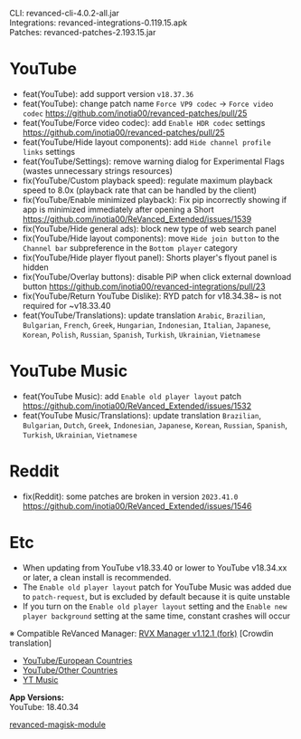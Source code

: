 CLI: revanced-cli-4.0.2-all.jar  
Integrations: revanced-integrations-0.119.15.apk  
Patches: revanced-patches-2.193.15.jar  

YouTube
==
- feat(YouTube): add support version `v18.37.36`
- feat(YouTube): change patch name `Force VP9 codec` → `Force video codec` https://github.com/inotia00/revanced-patches/pull/25
- feat(YouTube/Force video codec): add `Enable HDR codec` settings https://github.com/inotia00/revanced-patches/pull/25
- feat(YouTube/Hide layout components): add `Hide channel profile links` settings
- feat(YouTube/Settings): remove warning dialog for Experimental Flags (wastes unnecessary strings resources)
- fix(YouTube/Custom playback speed): regulate maximum playback speed to 8.0x (playback rate that can be handled by the client)
- fix(YouTube/Enable minimized playback): Fix pip incorrectly showing if app is minimized immediately after opening a Short https://github.com/inotia00/ReVanced_Extended/issues/1539
- fix(YouTube/Hide general ads): block new type of web search panel
- fix(YouTube/Hide layout components): move `Hide join button` to the `Channel bar` subpreference in the `Bottom player` category
- fix(YouTube/Hide player flyout panel): Shorts player's flyout panel is hidden
- fix(YouTube/Overlay buttons): disable PiP when click external download button https://github.com/inotia00/revanced-integrations/pull/23
- fix(YouTube/Return YouTube Dislike): RYD patch for v18.34.38~ is not required for ~v18.33.40
- feat(YouTube/Translations): update translation
`Arabic`, `Brazilian`, `Bulgarian`, `French`, `Greek`, `Hungarian`, `Indonesian`, `Italian`, `Japanese`, `Korean`, `Polish`, `Russian`, `Spanish`, `Turkish`, `Ukrainian`, `Vietnamese`


YouTube Music
==
- feat(YouTube Music): add `Enable old player layout` patch https://github.com/inotia00/ReVanced_Extended/issues/1532
- feat(YouTube Music/Translations): update translation
`Brazilian`, `Bulgarian`, `Dutch`, `Greek`, `Indonesian`, `Japanese`, `Korean`, `Russian`, `Spanish`, `Turkish`, `Ukrainian`, `Vietnamese`


Reddit
==
- fix(Reddit): some patches are broken in version `2023.41.0` https://github.com/inotia00/ReVanced_Extended/issues/1546


Etc
==
- When updating from YouTube v18.33.40 or lower to YouTube v18.34.xx or later, a clean install is recommended.
- The `Enable old player layout` patch for YouTube Music was added due to `patch-request`, but is excluded by default because it is quite unstable
- If you turn on the `Enable old player layout` setting and the `Enable new player background` setting at the same time, constant crashes will occur


※ Compatible ReVanced Manager: [RVX Manager v1.12.1 (fork)](https://github.com/inotia00/revanced-manager/releases/tag/v1.12.1)
[Crowdin translation]
- [YouTube/European Countries](https://crowdin.com/project/revancedextendedeu)
- [YouTube/Other Countries](https://crowdin.com/project/revancedextended)
- [YT Music](https://crowdin.com/project/revanced-music-extended)


  
**App Versions:**  
YouTube: 18.40.34  

[revanced-magisk-module](https://github.com/j-hc/revanced-magisk-module)  
